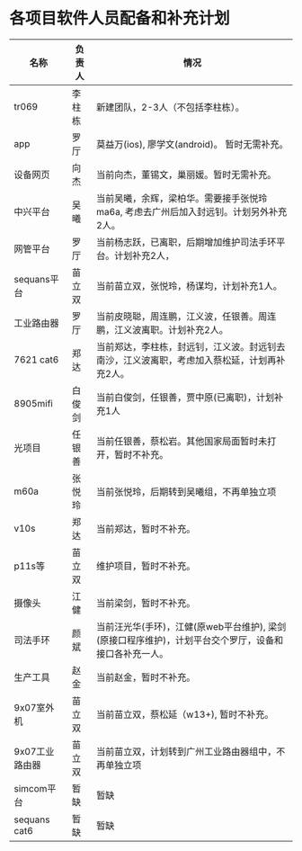 
# 各项目软件人员配备和补充计划

名称       | 负责人  | 情况
----------|--------|-------
tr069     | 李柱栋  | 新建团队，2-3人（不包括李柱栋）。
app       | 罗厅    | 莫益万(ios), 廖学文(android)。 暂时无需补充。
设备网页   | 向杰    | 当前向杰，董锡文，巢丽媛。暂时无需补充。
中兴平台   | 吴曦    | 当前吴曦，余辉，梁柏华。需要接手张悦玲ma6a, 考虑去广州后加入封远钊。计划另外补充2人。
网管平台   | 罗厅    | 当前杨志跃，已离职，后期增加维护司法手环平台。计划补充2人，
sequans平台 | 苗立双 | 当前苗立双，张悦玲，杨谋均，计划补充1人。
工业路由器  | 罗厅  | 当前皮晓聪，周连鹏，江义波，任银善。周连鹏，江义波离职。计划补充2人。
7621 cat6 | 郑达    | 当前郑达，李柱栋，封远钊，江义波。封远钊去南沙，江义波离职，考虑加入蔡松延，计划再补充2人。
8905mifi  | 白俊剑  | 当前白俊剑，任银善，贾中原(已离职)，计划补充1人
光项目     | 任银善  | 当前任银善，蔡松岩。其他国家局面暂时未打开，暂时不补充。
m60a      | 张悦玲  | 当前张悦玲，后期转到吴曦组，不再单独立项
v10s      | 郑达    | 当前郑达，暂时不补充。
p11s等    | 苗立双   | 维护项目，暂时不补充。
摄像头     | 江健    | 当前梁剑，暂时不补充。
司法手环   | 颜斌    | 当前汪光华(手环)，江健(原web平台维护), 梁剑(原接口程序维护)，计划平台交个罗厅，设备和接口各补充一人。
生产工具   | 赵金    | 当前赵金，暂时不补充。
9x07室外机 | 苗立双  | 当前苗立双，蔡松延（w13+), 暂时不补充。
9x07工业路由器 | 苗立双 | 当前苗立双，计划转到广州工业路由器组中，不再单独立项
simcom平台 | 暂缺    | 暂缺
sequans cat6 | 暂缺  | 暂缺

